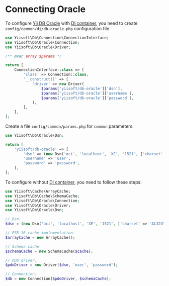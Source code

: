 # Connecting Oracle

To configure [Yii DB Oracle](https://github.com/yiisoft/db-oracle) with [DI container](https://github.com/yiisoft/di),
you need to create `config/common/di/db-oracle.php` configuration file.

```php
use Yiisoft\Db\Connection\ConnectionInterface;
use Yiisoft\Db\Oracle\Connection;
use Yiisoft\Db\Oracle\Driver;

/** @var array $params */

return [
    ConnectionInterface::class => [
        'class' => Connection::class,
        '__construct()' => [
            'driver' => new Driver(
                $params['yiisoft/db-oracle']['dsn'],
                $params['yiisoft/db-oracle']['username'],
                $params['yiisoft/db-oracle']['password'],
            ),
        ],
    ],
];
```

Create a file `config/common/params.php` for `common` parameters.

```php
use Yiisoft\Db\Oracle\Dsn;

return [
    'yiisoft/db-oracle' => [
        'dsn' => (new Dsn('oci', 'localhost', 'XE', '1521', ['charset' => 'AL32UTF8']))->asString(),
        'username' => 'user',
        'password' => 'password',
    ],
];
```

To configure without [DI container](https://github.com/yiisoft/di), you need to follow these steps:

```php
use Yiisoft\Cache\ArrayCache;
use Yiisoft\Db\Cache\SchemaCache;
use Yiisoft\Db\Oracle\Connection;
use Yiisoft\Db\Oracle\Driver;
use Yiisoft\Db\Oracle\Dsn;

// Dsn.
$dsn = (new Dsn('oci', 'localhost', 'XE', '1521', ['charset' => 'AL32UTF8']))->asString();

// PSR-16 cache implementation.
$arrayCache = new ArrayCache();

// Schema cache.
$schemaCache = new SchemaCache($cache);

// PDO driver.
$pdoDriver = new Driver($dsn, 'user', 'password'); 

// Connection.
$db = new Connection($pdoDriver, $schemaCache);
```
